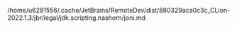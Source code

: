 /home/u6281556/.cache/JetBrains/RemoteDev/dist/880329aca0c3c_CLion-2022.1.3/jbr/legal/jdk.scripting.nashorn/joni.md